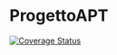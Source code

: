 # ProgettoAPT

[![Coverage Status](https://coveralls.io/repos/github/laviniadd/progettoAPT/badge.svg?branch=master)](https://coveralls.io/github/laviniadd/progettoAPT?branch=master)
